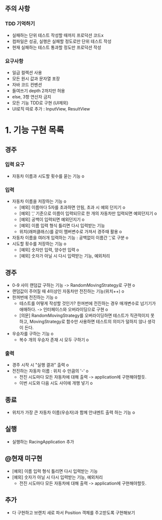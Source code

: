 ## 주의 사항
### TDD 기억하기
- 실패하는 단위 테스트 작성할 때까지 프로덕션 코드x
- 컴파일은 성공, 실행은 실패할 정도로만 단위 테스트 작성
- 현재 실패하는 테스트 통과할 정도만 프로덕션 작성
### 요구사항
- 일급 컬렉션 사용
- 모든 원시 값과 문자열 포장
- 자바 코드 컨벤션
- 들여쓰기 depth 2까지만 허용
- else, 3항 연산자 금지
- 모든 기능 TDD로 구현 (UI제외)
- UI로직 따로 추가 : InputView, ResultView


# 1. 기능 구현 목록
## 경주 
### 입력 요구
- 자동차 이름과 시도할 횟수를 묻는 기능 o
### 입력
- 자동차 이름을 저장하는 기능 o
  - [예외] 이름마다 5자를 초과하면 안됨, 초과 시 예외 던지기 o
  - [예외] ',' 기준으로 이름이 입력되므로 한 개의 자동차만 입력되면 예외던지기 o
  - [예외] 공백이 입력되면 예외던지기 o
  - [예외] 이름 입력 형식 틀리면 다시 입력받는 기능
  - 위치(래퍼클래스)를 같이 멤버변수로 가져서 경주때 활용 o
- 자동차 이름을 여러개 입력하는 기능 : 공백없이 이름간 ','로 구분 o
- 시도할 횟수를 저장하는 기능 o
  - [예외] 숫자만 입력, 양수만 입력 o
  - [예외] 숫자가 아닐 시 다시 입력받는 기능, 예외처리
## 경주
- 0-9 사이 랜덤값 구하는 기능 -> RandomMovingStrategy로 구현 o
- 랜덤값이 주어질 때 4이상인 자동차만 전진하는 기능(위치++) o
- 한꺼번에 전진하는 기능 o
  - 테스트를 어떻게 작성할 것인가? 한꺼번에 전진하는 경우 매개변수로 넘기기가 애매하다. -> 인터페이스와 오버라이딩으로 구현 o
  - [의문] RandomMovingStrategy를 오버라이딩하면 테스트가 직관적이지 못하고, MovingStrategy로 함수만 사용하면 테스트의 의미가 덜하지 않나 생각이 든다.
- 우승자를 구하는 기능 o
  - 복수 개의 우승자 존재 시 모두 구하기 o
### 출력
- 경주 시작 시 "실행 결과" 출력 o
- 전진하는 자동차 이름 : 위치 수 만큼의 '-' o
  - 전진 시도마다 모든 자동차에 대해 출력 -> application에 구현해야할듯.
  - 이번 시도와 다음 시도 사이에 개행 넣기 o

## 종료
- 위치가 가장 큰 자동차 이름(우승자)과 함께 안내멘트 출력 하는 기능 o

## 실행
- 실행하는 RacingApplication 추가

## @현재 미구현
- [예외] 이름 입력 형식 틀리면 다시 입력받는 기능
- [예외] 숫자가 아닐 시 다시 입력받는 기능, 예외처리
  - 전진 시도마다 모든 자동차에 대해 출력 -> application에 구현해야할듯.


## 추가
- 다 구현하고 브랜치 새로 파서 Position 객체를 주고받도록 구현해보기